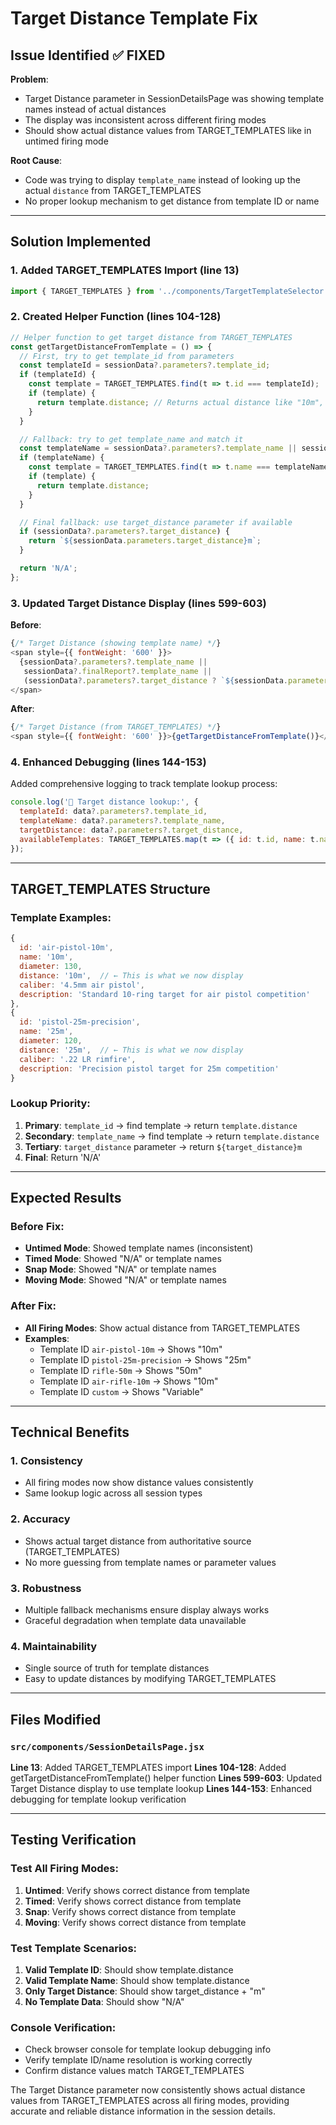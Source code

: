 # Target Distance Template Fix

## Issue Identified ✅ FIXED

**Problem**: 
- Target Distance parameter in SessionDetailsPage was showing template names instead of actual distances
- The display was inconsistent across different firing modes
- Should show actual distance values from TARGET_TEMPLATES like in untimed firing mode

**Root Cause**: 
- Code was trying to display `template_name` instead of looking up the actual `distance` from TARGET_TEMPLATES
- No proper lookup mechanism to get distance from template ID or name

---

## Solution Implemented

### 1. **Added TARGET_TEMPLATES Import** (line 13)
```javascript
import { TARGET_TEMPLATES } from '../components/TargetTemplateSelector';
```

### 2. **Created Helper Function** (lines 104-128)
```javascript
// Helper function to get target distance from TARGET_TEMPLATES
const getTargetDistanceFromTemplate = () => {
  // First, try to get template_id from parameters
  const templateId = sessionData?.parameters?.template_id;
  if (templateId) {
    const template = TARGET_TEMPLATES.find(t => t.id === templateId);
    if (template) {
      return template.distance; // Returns actual distance like "10m", "25m", etc.
    }
  }

  // Fallback: try to get template_name and match it
  const templateName = sessionData?.parameters?.template_name || sessionData?.finalReport?.template_name;
  if (templateName) {
    const template = TARGET_TEMPLATES.find(t => t.name === templateName);
    if (template) {
      return template.distance;
    }
  }

  // Final fallback: use target_distance parameter if available
  if (sessionData?.parameters?.target_distance) {
    return `${sessionData.parameters.target_distance}m`;
  }

  return 'N/A';
};
```

### 3. **Updated Target Distance Display** (lines 599-603)
**Before**:
```javascript
{/* Target Distance (showing template name) */}
<span style={{ fontWeight: '600' }}>
  {sessionData?.parameters?.template_name || 
   sessionData?.finalReport?.template_name || 
   (sessionData?.parameters?.target_distance ? `${sessionData.parameters.target_distance}m` : 'N/A')}
</span>
```

**After**:
```javascript
{/* Target Distance (from TARGET_TEMPLATES) */}
<span style={{ fontWeight: '600' }}>{getTargetDistanceFromTemplate()}</span>
```

### 4. **Enhanced Debugging** (lines 144-153)
Added comprehensive logging to track template lookup process:
```javascript
console.log('🎯 Target distance lookup:', {
  templateId: data?.parameters?.template_id,
  templateName: data?.parameters?.template_name,
  targetDistance: data?.parameters?.target_distance,
  availableTemplates: TARGET_TEMPLATES.map(t => ({ id: t.id, name: t.name, distance: t.distance }))
});
```

---

## TARGET_TEMPLATES Structure

### **Template Examples**:
```javascript
{
  id: 'air-pistol-10m',
  name: '10m',
  diameter: 130,
  distance: '10m',  // ← This is what we now display
  caliber: '4.5mm air pistol',
  description: 'Standard 10-ring target for air pistol competition'
},
{
  id: 'pistol-25m-precision',
  name: '25m',
  diameter: 120,
  distance: '25m',  // ← This is what we now display
  caliber: '.22 LR rimfire',
  description: 'Precision pistol target for 25m competition'
}
```

### **Lookup Priority**:
1. **Primary**: `template_id` → find template → return `template.distance`
2. **Secondary**: `template_name` → find template → return `template.distance`
3. **Tertiary**: `target_distance` parameter → return `${target_distance}m`
4. **Final**: Return 'N/A'

---

## Expected Results

### **Before Fix**:
- **Untimed Mode**: Showed template names (inconsistent)
- **Timed Mode**: Showed "N/A" or template names
- **Snap Mode**: Showed "N/A" or template names
- **Moving Mode**: Showed "N/A" or template names

### **After Fix**:
- **All Firing Modes**: Show actual distance from TARGET_TEMPLATES
- **Examples**:
  - Template ID `air-pistol-10m` → Shows "10m"
  - Template ID `pistol-25m-precision` → Shows "25m"
  - Template ID `rifle-50m` → Shows "50m"
  - Template ID `air-rifle-10m` → Shows "10m"
  - Template ID `custom` → Shows "Variable"

---

## Technical Benefits

### **1. Consistency**
- All firing modes now show distance values consistently
- Same lookup logic across all session types

### **2. Accuracy**
- Shows actual target distance from authoritative source (TARGET_TEMPLATES)
- No more guessing from template names or parameter values

### **3. Robustness**
- Multiple fallback mechanisms ensure display always works
- Graceful degradation when template data unavailable

### **4. Maintainability**
- Single source of truth for template distances
- Easy to update distances by modifying TARGET_TEMPLATES

---

## Files Modified

### `src/components/SessionDetailsPage.jsx`

**Line 13**: Added TARGET_TEMPLATES import
**Lines 104-128**: Added getTargetDistanceFromTemplate() helper function
**Lines 599-603**: Updated Target Distance display to use template lookup
**Lines 144-153**: Enhanced debugging for template lookup verification

---

## Testing Verification

### **Test All Firing Modes**:
1. **Untimed**: Verify shows correct distance from template
2. **Timed**: Verify shows correct distance from template
3. **Snap**: Verify shows correct distance from template
4. **Moving**: Verify shows correct distance from template

### **Test Template Scenarios**:
1. **Valid Template ID**: Should show template.distance
2. **Valid Template Name**: Should show template.distance
3. **Only Target Distance**: Should show target_distance + "m"
4. **No Template Data**: Should show "N/A"

### **Console Verification**:
- Check browser console for template lookup debugging info
- Verify template ID/name resolution is working correctly
- Confirm distance values match TARGET_TEMPLATES

The Target Distance parameter now consistently shows actual distance values from TARGET_TEMPLATES across all firing modes, providing accurate and reliable distance information in the session details.
